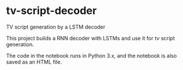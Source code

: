 # tv-script-decoder
TV script generation by a LSTM decoder

This project builds a RNN decoder with LSTMs and use it for tv script generation.

The code in the notebook runs in Python 3.x, and the notebook is also saved as an HTML file.
